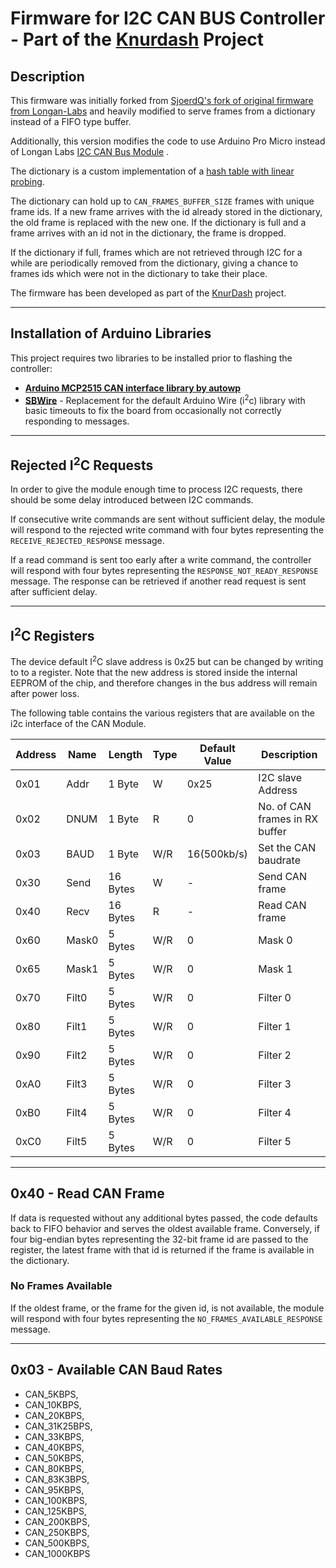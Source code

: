 # Firmware for I2C CAN BUS Controller - Part of the [Knurdash](https://github.com/chrumck/KnurDash) Project

## Description

This firmware was initially forked from [SjoerdQ's fork of original firmware from Longan-Labs](https://github.com/SjoerdQ/I2C_CAN_Firmware) and heavily modified to serve frames from a dictionary instead of a FIFO type buffer.

Additionally, this version modifies the code to use Arduino Pro Micro instead of Longan Labs [I2C CAN Bus Module](https://www.longan-labs.cc/1030017.html) .

The dictionary is a custom implementation of a [hash table with linear probing](https://en.wikipedia.org/wiki/Linear_probing).

The dictionary can hold up to `CAN_FRAMES_BUFFER_SIZE` frames with unique frame ids. If a new frame arrives with the id already stored in the dictionary, the old frame is replaced with the new one. If the dictionary is full and a frame arrives with an id not in the dictionary, the frame is dropped.

If the dictionary if full, frames which are not retrieved through I2C for a while are periodically removed from the dictionary, giving a chance to frames ids which were not in the dictionary to take their place.

The firmware has been developed as part of the [KnurDash](https://github.com/chrumck/KnurDash) project.

---

## Installation of Arduino Libraries

This project requires two libraries to be installed prior to flashing the controller:

- **[Arduino MCP2515 CAN interface library by autowp](https://github.com/autowp/arduino-mcp2515)**
- **[SBWire](https://github.com/freespace/SBWire)** - Replacement for the default Arduino Wire (i<sup>2</sup>c) library with basic timeouts to fix the board from occasionally not correctly responding to messages.

---

## Rejected I<sup>2</sup>C Requests

In order to give the module enough time to process I2C requests, there should be some delay introduced between I2C commands.

If consecutive write commands are sent without sufficient delay, the module will respond to the rejected write command with four bytes representing the `RECEIVE_REJECTED_RESPONSE` message.

If a read command is sent too early after a write command, the controller will respond with four bytes representing the `RESPONSE_NOT_READY_RESPONSE` message. The response can be retrieved if another read request is sent after sufficient delay.

---

## I<sup>2</sup>C Registers

The device default I<sup>2</sup>C slave address is 0x25 but can be changed by writing to to a register. Note that the new address is stored inside the internal EEPROM of the chip, and therefore changes in the bus address will remain after power loss.

The following table contains the various registers that are available on the i2c interface of the CAN Module.

| Address | Name  | Length   | Type | Default Value | Description                    |
| ------- | ----- | -------- | ---- | ------------- | ------------------------------ |
| 0x01    | Addr  | 1 Byte   | W    | 0x25          | I2C slave Address              |
| 0x02    | DNUM  | 1 Byte   | R    | 0             | No. of CAN frames in RX buffer |
| 0x03    | BAUD  | 1 Byte   | W/R  | 16(500kb/s)   | Set the CAN baudrate           |
| 0x30    | Send  | 16 Bytes | W    | -             | Send CAN frame                 |
| 0x40    | Recv  | 16 Bytes | R    | -             | Read CAN frame                 |
| 0x60    | Mask0 | 5 Bytes  | W/R  | 0             | Mask 0                         |
| 0x65    | Mask1 | 5 Bytes  | W/R  | 0             | Mask 1                         |
| 0x70    | Filt0 | 5 Bytes  | W/R  | 0             | Filter 0                       |
| 0x80    | Filt1 | 5 Bytes  | W/R  | 0             | Filter 1                       |
| 0x90    | Filt2 | 5 Bytes  | W/R  | 0             | Filter 2                       |
| 0xA0    | Filt3 | 5 Bytes  | W/R  | 0             | Filter 3                       |
| 0xB0    | Filt4 | 5 Bytes  | W/R  | 0             | Filter 4                       |
| 0xC0    | Filt5 | 5 Bytes  | W/R  | 0             | Filter 5                       |

---

## 0x40 - Read CAN Frame

If data is requested without any additional bytes passed, the code defaults back to FIFO behavior and serves the oldest available frame. Conversely, if four big-endian bytes representing the 32-bit frame id are passed to the register, the latest frame with that id is returned if the frame is available in the dictionary.

### No Frames Available

If the oldest frame, or the frame for the given id, is not available, the module will respond with four bytes representing the `NO_FRAMES_AVAILABLE_RESPONSE` message.

---

## 0x03 - Available CAN Baud Rates

- CAN_5KBPS,
- CAN_10KBPS,
- CAN_20KBPS,
- CAN_31K25BPS,
- CAN_33KBPS,
- CAN_40KBPS,
- CAN_50KBPS,
- CAN_80KBPS,
- CAN_83K3BPS,
- CAN_95KBPS,
- CAN_100KBPS,
- CAN_125KBPS,
- CAN_200KBPS,
- CAN_250KBPS,
- CAN_500KBPS,
- CAN_1000KBPS
